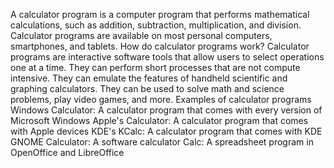 A calculator program is a computer program that performs mathematical calculations, such as addition, subtraction, multiplication, and division. Calculator programs are available on most personal computers, smartphones, and tablets. 
How do calculator programs work?
Calculator programs are interactive software tools that allow users to select operations one at a time. 
They can perform short processes that are not compute intensive. 
They can emulate the features of handheld scientific and graphing calculators. 
They can be used to solve math and science problems, play video games, and more. 
Examples of calculator programs 
Windows Calculator: A calculator program that comes with every version of Microsoft Windows
Apple's Calculator: A calculator program that comes with Apple devices
KDE's KCalc: A calculator program that comes with KDE
GNOME Calculator: A software calculator
Calc: A spreadsheet program in OpenOffice and LibreOffice

